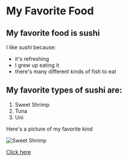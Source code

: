 # My Favorite Food

## My favorite food is sushi

I like _sushi_ because:

* it's refreshing
* I grew up eating it
* there's many different kinds of fish to eat

## My **favorite** types of sushi are:

1) Sweet Shrimp
2) Tuna
3) Uni

Here's a picture of my favorite kind

![Sweet Shrimp](https://i0.wp.com/www.sushifaq.com/wp-content/uploads/2013/07/amaebi.jpg?w=640&ssl=1)

[Click here](https://www.sushifaq.com/sushi-sashimi-info/sushi-item-profiles/amaebi-sweet-shrimp/)